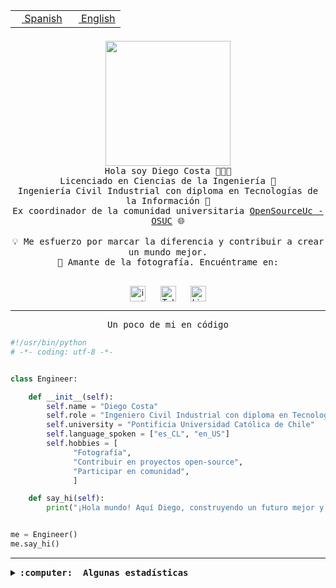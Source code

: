 <table border="0"  align="right">
 <tr><td><a href="README.md"><img src="https://upload.wikimedia.org/wikipedia/commons/thumb/8/89/Bandera_de_Espa%C3%B1a.svg/1200px-Bandera_de_Espa%C3%B1a.svg.png" height="10"> Spanish</a></td>
 <td><a href="README.en.md"><img src="https://upload.wikimedia.org/wikipedia/commons/a/a4/Flag_of_the_United_States.svg" height="10"> English</a></td></tr>
</table><br><br><br>

<p align="center">
  <img src="https://github.com/diegocostares/diegocostares/blob/main/Images/aaa2.gif?raw=true" height="200px" weight="200px">
  <br><samp>
    Hola soy Diego Costa 👨🏻‍💻<br>
    Licenciado en Ciencias de la Ingeniería 🤖<br>
    Ingeniería Civil Industrial con diploma en Tecnologías de la Información 🧠<br>
    Ex coordinador de la comunidad universitaria <a href="https://github.com/open-source-uc">OpenSourceUc - OSUC</a> 🌐<br>
  <br>
    💡 Me esfuerzo por marcar la diferencia y contribuir a crear un mundo mejor.<br>
    📸 Amante de la fotografía. Encuéntrame en: <br>
  <br></samp>
</p>

<p align="center">
   <a href="https://instagram.com/diegocosta_no" target="blank">
      <img align="center" src="https://cdn.jsdelivr.net/npm/simple-icons@3.0.1/icons/instagram.svg" alt="instagram" height="25px" width="25px" />
      &#8203;
   </a>
   &nbsp; &nbsp; &nbsp;
   <a href="https://t.me/diegocosta_no" target="blank">
      <img align="center" alt="Telegram" width="25px" src="https://icons-for-free.com/iconfiles/png/512/Telegram-1324888767380505522.png" />
      &#8203;
   </a>
   &nbsp; &nbsp; &nbsp;
   <a href="https://www.linkedin.com/in/diegocostar/" target="blank">
      <img align="center" alt="LinkedIn" width="25px" src="https://img.icons8.com/metro/452/linkedin.png" />
      &#8203;
   </a>
</p>

---

<p align="center"><front size="25"><samp>Un poco de mi en código</samp></front></p>

```python
#!/usr/bin/python
# -*- coding: utf-8 -*-


class Engineer:

    def __init__(self):
        self.name = "Diego Costa"
        self.role = "Ingeniero Civil Industrial con diploma en Tecnologías de la Información"
        self.university = "Pontificia Universidad Católica de Chile"
        self.language_spoken = ["es_CL", "en_US"]
        self.hobbies = [
              "Fotografía",
              "Contribuir en proyectos open-source",
              "Participar en comunidad",
              ]

    def say_hi(self):
        print("¡Hola mundo! Aquí Diego, construyendo un futuro mejor y cambiando el mundo.")


me = Engineer()
me.say_hi()
```

---

<details>
  <summary><b><samp>:computer: &nbsp;Algunas estadísticas</samp></b></summary>
  <br/></p>

<!--START_SECTION:waka-->
![Code Time](http://img.shields.io/badge/Code%20Time-1%2C842%20hrs%2025%20mins-blue)

📅 **Soy más productivo los Miércoles** 

```text
Lunes                    12191 commits       █░░░░░░░░░░░░░░░░░░░░░░░░   05.86 % 
Martes                   7069 commits        █░░░░░░░░░░░░░░░░░░░░░░░░   03.40 % 
Miércoles                66706 commits       ████████░░░░░░░░░░░░░░░░░   32.06 % 
Jueves                   55048 commits       ███████░░░░░░░░░░░░░░░░░░   26.46 % 
Viernes                  60697 commits       ███████░░░░░░░░░░░░░░░░░░   29.18 % 
Sábado                   5958 commits        █░░░░░░░░░░░░░░░░░░░░░░░░   02.86 % 
Domingo                  368 commits         ░░░░░░░░░░░░░░░░░░░░░░░░░   00.18 % 
```


📊 **Esta semana me dediqué a** 

```text
🐱‍💻 Proyectos: 
buk-webapp               13 hrs 33 mins      ███████████████████████░░   91.19 % 
BetpracticeSpider        42 mins             █░░░░░░░░░░░░░░░░░░░░░░░░   04.74 % 
stable-diffusion-webui-fo35 mins             █░░░░░░░░░░░░░░░░░░░░░░░░   03.96 % 
stable-diffusion-webui   0 secs              ░░░░░░░░░░░░░░░░░░░░░░░░░   00.11 % 
```


 Last Updated on 09/09/2024 21:31:41 UTC
<!--END_SECTION:waka-->

<p align="center"> <img src="https://github-readme-stats.vercel.app/api?username=diegocostares&show_icons=true&theme=ayu-mirage" alt="abhisheknaiidu" /></p>

</details>
